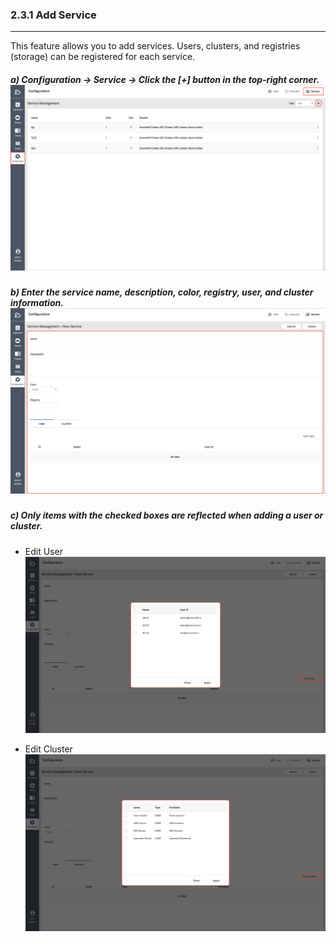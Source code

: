 ### 2.3.1 Add Service

---

This feature allows you to add services. Users, clusters, and registries \(storage\) can be registered for each service.

##### a\) Configuration → Service → Click the [+] button in the top-right corner.![](/assets/EN/2.5/2.3.1_1.png)

##### b\) Enter the service name, description, color, registry, user, and cluster information.![](/assets/EN/2.5/2.3.1_2.png)

##### c\) Only items with the checked boxes are reflected when adding a user or cluster.

* Edit User![](/assets/EN/2.5/2.3.1_3.png)

* Edit Cluster![](/assets/EN/2.5/2.3.1_4.png)



